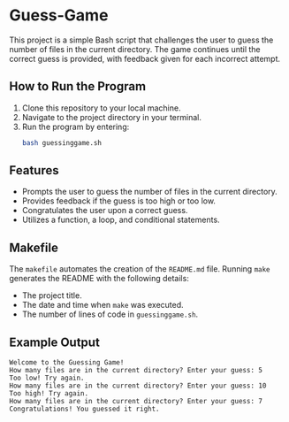 # Guess-Game

This project is a simple Bash script that challenges the user to guess the number of files in the current directory. The game continues until the correct guess is provided, with feedback given for each incorrect attempt.

## How to Run the Program

1. Clone this repository to your local machine.
2. Navigate to the project directory in your terminal.
3. Run the program by entering:
   ```bash
   bash guessinggame.sh
   ```

## Features

- Prompts the user to guess the number of files in the current directory.
- Provides feedback if the guess is too high or too low.
- Congratulates the user upon a correct guess.
- Utilizes a function, a loop, and conditional statements.

## Makefile

The `makefile` automates the creation of the `README.md` file. Running `make` generates the README with the following details:

- The project title.
- The date and time when `make` was executed.
- The number of lines of code in `guessinggame.sh`.

## Example Output

```text
Welcome to the Guessing Game!
How many files are in the current directory? Enter your guess: 5
Too low! Try again.
How many files are in the current directory? Enter your guess: 10
Too high! Try again.
How many files are in the current directory? Enter your guess: 7
Congratulations! You guessed it right.
